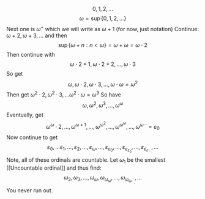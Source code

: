 $$
0,1,2,\dots
$$
$$
\omega=\sup \{ 0,1,2,\dots \}
$$
Next one is $\omega^{+}$ which we will write as $\omega+1$ (for now, just notation)
Continue: $\omega+2,\omega+3,\dots$ and then 
$$
\sup \{ \omega+n :n<\omega\}=\omega+\omega=\omega \cdot 2
$$
Then continue with 
$$
\omega \cdot 2+1,\omega \cdot 2+2,\dots,\omega \cdot 3
$$
So get 
$$
\omega,\omega \cdot 2,\omega \cdot 3,\dots ,\omega \cdot \omega=\omega^{2}
$$
Then get $\omega^{2}\cdot 2,\omega^{2} \cdot 3,\dots \omega^{2}\cdot \omega=\omega^{3}$
So have
$$
\omega,\omega^{2},\omega^{3},\dots,\omega^{\omega}
$$
Eventually, get 
$$
\omega^{\omega }\cdot 2,\dots, \omega^{\omega+1},\dots ,\omega^{\omega^{2}},\dots, \omega^{\omega^{\omega}},\dots, \omega^{\omega^{\dots}}=\varepsilon_{0}
$$
Now continue to get
$$
\varepsilon_{0},\dots\varepsilon_{1},\dots ,\varepsilon_{2},\dots,\varepsilon_{\omega},\dots,\varepsilon_{\varepsilon_{0}},\dots,\varepsilon_{\varepsilon_{\varepsilon_{0}}},\dots,\varepsilon_{\varepsilon_{\varepsilon_{\ddots}}},\dots
$$
Note, all of these ordinals are countable.
Let $\omega_{1}$ be the smallest [[Uncountable ordinal]] and thus find:
$$
\omega_{2},\omega_{3},\dots,\omega_{\omega},\omega_{\omega_{\omega}},\dots,\omega_{\omega_{\omega_{\ddots}}},\dots
$$
You never run out.
